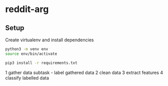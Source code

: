 # reddit-arg

## Setup

Create virtualenv and install dependencies
```bash
python3 -m venv env
source env/bin/activate

pip3 install -r requirements.txt
```


1 gather data
subtask - label gathered data
2 clean data
3 extract features 
4 classify labelled data